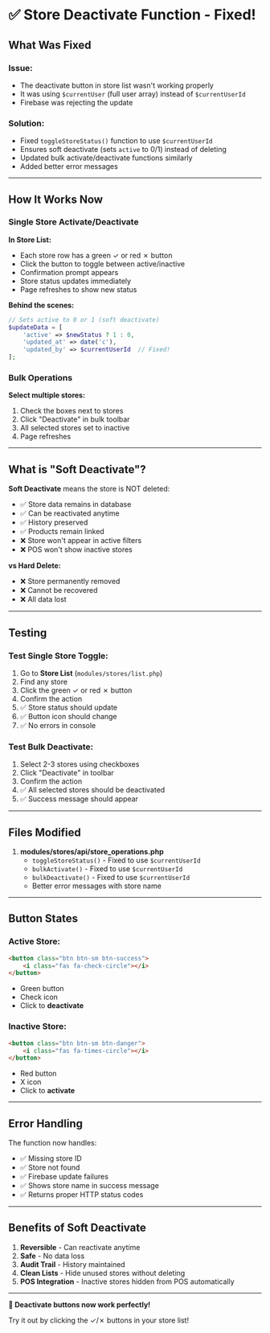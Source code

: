 # ✅ Store Deactivate Function - Fixed!

## What Was Fixed

### Issue:
- The deactivate button in store list wasn't working properly
- It was using `$currentUser` (full user array) instead of `$currentUserId` 
- Firebase was rejecting the update

### Solution:
- Fixed `toggleStoreStatus()` function to use `$currentUserId`
- Ensures soft deactivate (sets `active` to 0/1) instead of deleting
- Updated bulk activate/deactivate functions similarly
- Added better error messages

---

## How It Works Now

### Single Store Activate/Deactivate

**In Store List:**
- Each store row has a green ✓ or red ✗ button
- Click the button to toggle between active/inactive
- Confirmation prompt appears
- Store status updates immediately
- Page refreshes to show new status

**Behind the scenes:**
```php
// Sets active to 0 or 1 (soft deactivate)
$updateData = [
    'active' => $newStatus ? 1 : 0,
    'updated_at' => date('c'),
    'updated_by' => $currentUserId  // Fixed!
];
```

### Bulk Operations

**Select multiple stores:**
1. Check the boxes next to stores
2. Click "Deactivate" in bulk toolbar
3. All selected stores set to inactive
4. Page refreshes

---

## What is "Soft Deactivate"?

**Soft Deactivate** means the store is NOT deleted:
- ✅ Store data remains in database
- ✅ Can be reactivated anytime
- ✅ History preserved
- ✅ Products remain linked
- ❌ Store won't appear in active filters
- ❌ POS won't show inactive stores

**vs Hard Delete:**
- ❌ Store permanently removed
- ❌ Cannot be recovered
- ❌ All data lost

---

## Testing

### Test Single Store Toggle:

1. Go to **Store List** (`modules/stores/list.php`)
2. Find any store
3. Click the green ✓ or red ✗ button
4. Confirm the action
5. ✅ Store status should update
6. ✅ Button icon should change
7. ✅ No errors in console

### Test Bulk Deactivate:

1. Select 2-3 stores using checkboxes
2. Click "Deactivate" in toolbar
3. Confirm the action  
4. ✅ All selected stores should be deactivated
5. ✅ Success message should appear

---

## Files Modified

1. **modules/stores/api/store_operations.php**
   - `toggleStoreStatus()` - Fixed to use `$currentUserId`
   - `bulkActivate()` - Fixed to use `$currentUserId`
   - `bulkDeactivate()` - Fixed to use `$currentUserId`
   - Better error messages with store name

---

## Button States

### Active Store:
```html
<button class="btn btn-sm btn-success">
    <i class="fas fa-check-circle"></i>
</button>
```
- Green button
- Check icon
- Click to **deactivate**

### Inactive Store:
```html
<button class="btn btn-sm btn-danger">
    <i class="fas fa-times-circle"></i>
</button>
```
- Red button
- X icon
- Click to **activate**

---

## Error Handling

The function now handles:
- ✅ Missing store ID
- ✅ Store not found
- ✅ Firebase update failures
- ✅ Shows store name in success message
- ✅ Returns proper HTTP status codes

---

## Benefits of Soft Deactivate

1. **Reversible** - Can reactivate anytime
2. **Safe** - No data loss
3. **Audit Trail** - History maintained
4. **Clean Lists** - Hide unused stores without deleting
5. **POS Integration** - Inactive stores hidden from POS automatically

---

**🎉 Deactivate buttons now work perfectly!**

Try it out by clicking the ✓/✗ buttons in your store list!
